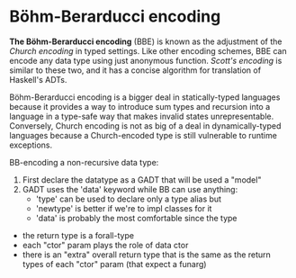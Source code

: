 # Böhm-Berarducci encoding

**The Böhm-Berarducci encoding** (BBE) is known as the adjustment of the *Church encoding* in typed settings. Like other encoding schemes, BBE can encode any data type using just anonymous function. *Scott's encoding* is similar to these two, and it has a concise algorithm for translation of Haskell's ADTs.

Böhm-Berarducci encoding is a bigger deal in statically-typed languages because it provides a way to introduce sum types and recursion into a language in a type-safe way that makes invalid states unrepresentable. Conversely, Church encoding is not as big of a deal in dynamically-typed languages because a Church-encoded type is still vulnerable to runtime exceptions.


BB-encoding a non-recursive data type:
1. First declare the datatype as a GADT that will be used a "model"
2. GADT uses the 'data' keyword while BB can use anything:
   - 'type' can be used to declare only a type alias but
   - 'newtype' is better if we're to impl classes for it
   - 'data' is probably the most comfortable since the type


* the return type is a forall-type
* each "ctor" param plays the role of data ctor
* there is an "extra" overall return type that is the same as
  the return types of each "ctor" param (that expect a funarg)
